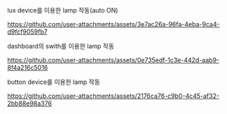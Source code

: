 lux device를 이용한 lamp 작동(auto ON)

https://github.com/user-attachments/assets/3e7ac26a-96fa-4eba-9ca4-d9fcf9059fb7

dashboard의 swith를 이용한 lamp 작동

https://github.com/user-attachments/assets/0e735edf-1c3e-442d-aab9-8f4a216c5016

button device를 이용한 lamp 작동

https://github.com/user-attachments/assets/2176ca76-c9b0-4c45-af32-2bb88e98a376
